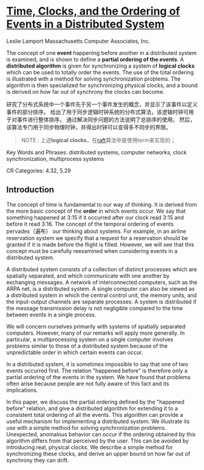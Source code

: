 # [Time, Clocks, and the Ordering of Events in a Distributed System](https://lamport.azurewebsites.net/pubs/time-clocks.pdf)

Leslie Lamport Massachusetts Computer Associates, Inc. 



The concept of one **event** happening before another in a distributed system is examined, and is shown to define a **partial ordering of the events**. A **distributed algorithm** is given for synchronizing a system of **logical clocks** which can be used to totally order the events. The use of the total ordering is illustrated with a method for solving synchronization problems. The algorithm is then specialized for synchronizing physical clocks, and a bound is derived on how far out of synchrony the clocks can become.

研究了分布式系统中一个事件先于另一个事件发生的概念，并显示了该事件以定义事件的部分排序。 给出了用于同步逻辑时钟系统的分布式算法，该逻辑时钟可用于对事件进行整体排序。 通过解决同步问题的方法说明了总排序的使用。 然后，该算法专门用于同步物理时钟，并得出时钟可以变得多不同步的界限。

> NOTE : 上述**logical clocks**，在[raft](https://www.usenix.org/system/files/conference/atc14/atc14-paper-ongaro.pdf)算法中是使用term来实现的；

Key Words and Phrases: distributed systems, computer networks, clock synchronization, multiprocess
systems

CR Categories: 4.32, 5.29 



## Introduction

The concept of time is fundamental to our way of thinking. It is derived from the more basic concept of
the **order** in which events occur. We say that something happened at 3:15 if it occurred after our clock read 3:15 and before it read 3:16. The concept of the temporal ordering of events pervades（遍布） our thinking about systems. For example, in an airline reservation system we specify that a request for a reservation should be granted if it is made before the flight is filled. However, we will see that this concept must be carefully reexamined when considering events in a distributed system. 

A distributed system consists of a collection of distinct processes which are spatially separated, and which communicate with one another by exchanging messages. A network of interconnected computers, such as the ARPA net, is a distributed system. A single computer can also be viewed as a distributed system in which the central control unit, the memory units, and the input-output channels are separate processes. A system is distributed if the message transmission delay is not negligible compared to the time between events in a single process.

We will concern ourselves primarily with systems of spatially separated computers. However, many of our
remarks will apply more generally. In particular, a multiprocessing system on a single computer involves problems similar to those of a distributed system because of the unpredictable order in which certain events can occur.

In a distributed system, it is sometimes impossible to say that one of two events occurred first. The relation
"happened before" is therefore only a partial ordering of the events in the system. We have found that problems often arise because people are not fully aware of this fact and its implications.

In this paper, we discuss the partial ordering defined by the "happened before" relation, and give a distributed algorithm for extending it to a consistent total ordering of all the events. This algorithm can provide a useful mechanism for implementing a distributed system. We illustrate its use with a simple method for solving synchronization problems. Unexpected, anomalous behavior can occur if the ordering obtained by this algorithm differs from that perceived by the user. This can be avoided by introducing real, physical clocks. We describe a simple method for synchronizing these clocks, and derive an upper bound on how far out of synchrony they can drift. 